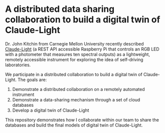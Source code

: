 # A distributed data sharing collaboration to build a digital twin of Claude-Light

Dr. John Kitchin from Carnegie Mellon University recently described [Claude-Light](https://doi.org/10.1063/5.0266757) (a REST API accessible Raspberry Pi that controls an RGB LED with a photometer that measures ten spectral outputs) as a lightweight, remotely accessible instrument for exploring the idea of self-driving laboratories. 

We participate in a distributed collaboration to build a digital twin of Claude-Light. The goals are:
1. Demonstrate a distributed collaboration on a remotely automated instrument
2. Demonstrate a data-sharing mechanism through a set of cloud databases
3. Develop a digital twin of Claude-Light

This repository demonstrates how I collaborate within our team to share the databases and build the final models of digital twin of Claude-Light. 
